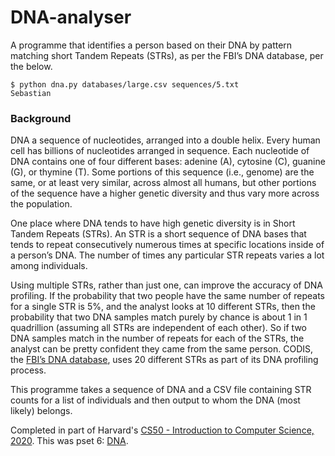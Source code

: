# DNA-analyser
A programme that identifies a person based on their DNA by pattern matching short Tandem Repeats (STRs), as per the FBI’s DNA database, per the below.

```
$ python dna.py databases/large.csv sequences/5.txt
Sebastian
```

### Background
DNA a sequence of nucleotides, arranged into a double helix. Every human cell has billions of nucleotides arranged in sequence. Each nucleotide of DNA contains one of four different bases: adenine (A), cytosine (C), guanine (G), or thymine (T). Some portions of this sequence (i.e., genome) are the same, or at least very similar, across almost all humans, but other portions of the sequence have a higher genetic diversity and thus vary more across the population.

One place where DNA tends to have high genetic diversity is in Short Tandem Repeats (STRs). An STR is a short sequence of DNA bases that tends to repeat consecutively numerous times at specific locations inside of a person’s DNA. The number of times any particular STR repeats varies a lot among individuals.

Using multiple STRs, rather than just one, can improve the accuracy of DNA profiling. If the probability that two people have the same number of repeats for a single STR is 5%, and the analyst looks at 10 different STRs, then the probability that two DNA samples match purely by chance is about 1 in 1 quadrillion (assuming all STRs are independent of each other). So if two DNA samples match in the number of repeats for each of the STRs, the analyst can be pretty confident they came from the same person. CODIS, the [FBI’s DNA database](https://www.fbi.gov/how-we-can-help-you/dna-fingerprint-act-of-2005-expungement-policy/codis-and-ndis-fact-sheet), uses 20 different STRs as part of its DNA profiling process.

This programme takes a sequence of DNA and a CSV file containing STR counts for a list of individuals and then output to whom the DNA (most likely) belongs.

Completed in part of Harvard's [CS50 - Introduction to Computer Science, 2020](https://cs50.harvard.edu/x/2020/).
This was pset 6: [DNA](https://cs50.harvard.edu/x/2022/psets/6/dna/).
